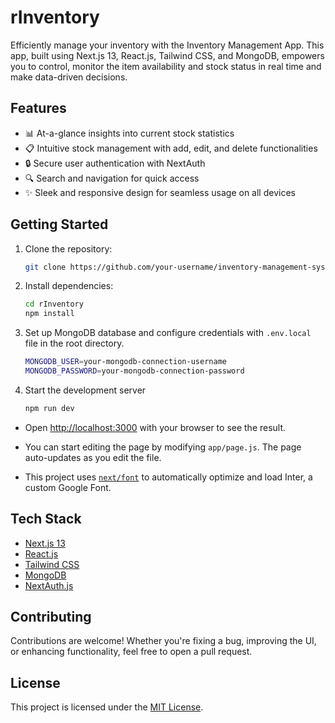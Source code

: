 # rInventory

Efficiently manage your inventory with the Inventory Management App. This app, built using Next.js 13, React.js, Tailwind CSS, and MongoDB, empowers you to control, monitor the item availability and stock status in real time and make data-driven decisions.

## Features

- 📊 At-a-glance insights into current stock statistics
- 📋 Intuitive stock management with add, edit, and delete functionalities
- 🔒 Secure user authentication with NextAuth
- 🔍 Search and navigation for quick access
- ✨ Sleek and responsive design for seamless usage on all devices

## Getting Started

1. Clone the repository:

   ```bash
   git clone https://github.com/your-username/inventory-management-system.git
   ```
3. Install dependencies:

   ```bash
   cd rInventory
   npm install
   ```
5. Set up MongoDB database and configure credentials with `.env.local` file in the root directory.

   ```bash
   MONGODB_USER=your-mongodb-connection-username
   MONGODB_PASSWORD=your-mongodb-connection-password
   ```
7. Start the development server

   ```bash
   npm run dev
   ```

* Open [http://localhost:3000](http://localhost:3000) with your browser to see the result.

* You can start editing the page by modifying `app/page.js`. The page auto-updates as you edit the file.

* This project uses [`next/font`](https://nextjs.org/docs/basic-features/font-optimization) to automatically optimize and load Inter, a custom Google Font.

## Tech Stack

- [Next.js 13](https://nextjs.org/)
- [React.js](https://react.dev/)
- [Tailwind CSS](https://tailwindcss.com/)
- [MongoDB](https://www.mongodb.com/)
- [NextAuth.js](https://next-auth.js.org/)

## Contributing

Contributions are welcome! Whether you're fixing a bug, improving the UI, or enhancing functionality, feel free to open a pull request.

## License

This project is licensed under the [MIT License](LICENSE).
